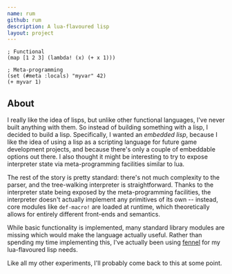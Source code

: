 ```yaml
---
name: rum
github: rum
description: A lua-flavoured lisp
layout: project
---
```


```
; Functional
(map [1 2 3] (lambda! (x) (+ x 1)))

; Meta-programming
(set (#meta :locals) "myvar" 42)
(+ myvar 1)
```

## About

I really like the idea of lisps, but unlike other functional languages, I've
never built anything with them. So instead of building something with a lisp,
I decided to build a lisp. Specifically, I wanted an _embedded lisp_, because
I like the idea of using a lisp as a scripting language for future game
development projects, and because there's only a couple of embeddable options
out there. I also thought it might be interesting to try to expose interpreter
state via meta-programming facilities similar to lua.

The rest of the story is pretty standard: there's not much complexity to the
parser, and the tree-walking interpreter is straightforward. Thanks to the 
interpreter state being exposed by the meta-programming facilities, the interpreter
doesn't actually implement any primitives of its own -- instead, core modules
like `def-macro!` are loaded at runtime, which theoretically allows
for entirely different front-ends and semantics.

While basic functionality is implemented, many standard library modules are
missing which would make the language actually useful. Rather than spending
my time implementing this, I've actually been using [fennel](https://fennel-lang.org)
for my lua-flavoured lisp needs.

Like all my other experiments, I'll probably come back to this at some point.
